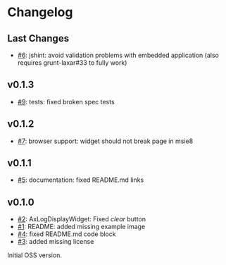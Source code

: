 # Changelog

## Last Changes

- [#6](https://github.com/LaxarJS/ax-developer-tools-widget/issues/6): jshint: avoid validation problems with embedded application (also requires grunt-laxar#33 to fully work)


## v0.1.3

- [#9](https://github.com/LaxarJS/ax-developer-tools-widget/issues/9): tests: fixed broken spec tests


## v0.1.2

- [#7](https://github.com/LaxarJS/ax-developer-tools-widget/issues/7): browser support: widget should not break page in msie8


## v0.1.1

- [#5](https://github.com/LaxarJS/ax-developer-tools-widget/issues/5): documentation: fixed README.md links


## v0.1.0

- [#2](https://github.com/LaxarJS/ax-developer-tools-widget/issues/2): AxLogDisplayWidget: Fixed _clear_ button
- [#1](https://github.com/LaxarJS/ax-developer-tools-widget/issues/1): README: added missing example image
- [#4](https://github.com/LaxarJS/ax-developer-tools-widget/issues/4): fixed README.md code block
- [#3](https://github.com/LaxarJS/ax-developer-tools-widget/issues/3): added missing license

Initial OSS version.
